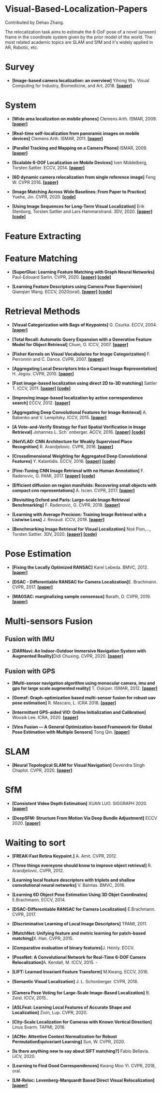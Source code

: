 # Visual-Based-Localization-Papers

Contributed by Dehao Zhang.

The relocalization task aims to estimate the 6-DoF pose of a novel (unseen) frame in the coordinate system given by the prior model of the world.  The most related academic topics are SLAM and SfM and it's widely applied in AR, Robotic, etc.


<h1 id="Surveys">Survey</h1>

- <b>[Image-based camera localization: an overview]</b> Yihong Wu. Visual Computing for Industry, Biomedicine, and Art, 2018. [**[paper]**](https://arxiv.org/abs/1610.03660)


<h1 id="system">System</h1>

- <b>[Wide area localization on mobile phones]</b> Clemens Arth. ISMAR, 2009. [**[paper]**](https://www.researchgate.net/publication/221221483_Wide_Area_Localization_on_Mobile_Phones)

- <b>[Real-time self-localization from panoramic images on mobile devices]</b> Clemens Arth. ISMAR, 2011. [**[paper]**](https://ieeexplore.ieee.org/document/6162870)

- <b>[Parallel Tracking and Mapping on a Camera Phone]</b> ISMAR, 2009. [**[paper]**](https://ieeexplore.ieee.org/document/5336495)


- <b>[Scalable 6-DOF Localization on Mobile Devices]</b> Iven Middelberg, Torsten Sattler. ECCV, 2014. [**[paper]**](https://www.graphics.rwth-aachen.de/media/**paper**s/ECCV14_preprint.pdf)

- <b>[6D dynamic camera relocalization from single reference image]</b> Feng W. CVPR 2016. [**[paper]**](http://openaccess.thecvf.com/content_cvpr_2016/**paper**s/Feng_6D_Dynamic_Camera_CVPR_2016_**paper**.pdf)


- <b>[Image Matching Across Wide Baselines: From Paper to Practice]</b> Yuehe, Jin. CVPR, 2020. [**[code]**](https://github.com/ubc-vision/image-matching-benchmark)

- <b>[Using Image Sequences for Long-Term Visual Localization]</b> Erik Stenborg, Torsten Sattler and Lars Hammarstrand. 3DV, 2020. [**[paper]**](https://ieeexplore.ieee.org/document/9320360) [**[code]**](https://github.com/rulllars/SequentialVisualLocalization)


<h1 id="FeatureExtration">Feature Extracting</h1>

<h1 id="FeatureMatch">Feature Matching</h1>

- <b>[SuperGlue: Learning Feature Matching with Graph Neural Networks]  </b> Paul-Edouard Sarlin. CVPR, 2020. [**[paper]**](https://arxiv.org/abs/1911.11763) [**[code]**](https://github.com/magicleap/SuperGluePretrainedNetwork) 

- <b>[Learning Feature Descriptors using Camera Pose Supervision]  </b> Qianqian Wang. ECCV, 2020(oral). [**[paper]**](https://arxiv.org/abs/2004.13324) [**[code]**](https://github.com/qianqianwang68/caps)


<h1 id="Retrieval">Retrieval Methods</h1>

- **[Visual Categorization with Bags of Keypoints]** G. Csurka. ECCV, 2004. [**[paper]**](https://www.cs.cmu.edu/~efros/courses/LBMV07/Papers/csurka-eccv-04.pdf)

- <b>[Total Recall: Automatic Query Expansion
with a Generative Feature Model for Object Retrieval]</b> Chum, O. ICCV, 2007. [**[paper]**](https://www.robots.ox.ac.uk/~vgg/publications/**paper**s/chum07b.pdf)

- <b>[Fisher Kernels on Visual Vocabularies for Image Categorization]</b> F. Perronnin and C. Dance. CVPR, 2007. [**[paper]**](https://ieeexplore.ieee.org/document/4270291)

- <b>[Aggregating Local Descriptors Into a Compact Image Representation]</b> H. Jegou. CVPR, 2010. [**[paper]**](https://lear.inrialpes.fr/pubs/2010/JDSP10/jegou_compactimagerepresentation.pdf)

- <b>[Fast image-based localization using direct 2D to-3D matching]</b> Sattler T. ICCV, 2011. [**[paper]**](https://graphics.rwth-aachen.de/media/**paper**s/sattler_iccv11_preprint_011.pdf) [**[code]**](https://www.graphics.rwth-aachen.de/software/image-localization/)

- <b>[Improving image-based localization by active correspondence search]</b> ECCV, 2012. [**[paper]**](https://graphics.rwth-aachen.de/media/**paper**s/sattler_eccv12_preprint_1.pdf)

- <b> [Aggregating Deep Convolutional Features for Image Retrieval]</b> A. Babenko and V. Lempitsky. ICCV, 2015. [**[paper]**](https://arxiv.org/abs/1510.07493)

- <b>[A Vote-and-Verify Strategy for Fast Spatial Verification in Image Retrieval]</b> Johannes L. Sch¨onberger. ACCV, 2016. [**[paper]**](https://frahm.web.unc.edu/wp-content/uploads/sites/6231/2016/06/schoenberger2016vote.pdf) [**[code]**](https://frahm.web.unc.edu/wp-content/uploads/sites/6231/2016/06/schoenberger2016vote.pdf)

- <b>[NetVLAD: CNN Architecture for Weakly Supervised Place Recognition]</b> R. Arandjelovic. CVPR, 2016. [**[paper]**](https://arxiv.org/abs/1511.07247)

- <b>[Crossdimensional Weighting for Aggregated Deep Convolutional Features]</b> Y. Kalantidis. ECCV, 2016. [**[paper]**](https://arxiv.org/abs/1512.04065) [**[code]**](https://github.com/yahoo/crow)

- <b>[Fine-Tuning CNN Image Retrieval with no Human Annotation]</b> F. Radenovic, G. PAMI, 2017. [**[paper]**](https://arxiv.org/pdf/1711.02512) [**[code]**](https://arxiv.org/pdf/1711.02512)

- <b>[Efficient diffusion on region manifolds: Recovering small objects with compact cnn representations]</b> A. Iscen. CVPR, 2017. [**[paper]**](https://arxiv.org/abs/1611.05113)

- <b>[Revisiting Oxford and Paris: Large-scale Image Retrieval Benchmarking]</b> F. Radenovic, G. CVPR, 2018.  [**[paper]**](https://arxiv.org/abs/1803.11285)

- <b>[Learning with Average Precision: Training Image Retrieval with a Listwise Loss]</b> J. Revaud. ICCV, 2019. [**[paper]**](https://arxiv.org/abs/1906.07589)


- <b>[Benchmarking Image Retrieval for Visual Localization]</b> Noé Pion,..., Torsten Sattler. 3DV, 2020. [**[paper]**](https://arxiv.org/abs/2011.11946) <a href="https://github.com/naver/kapture-localization">**[code]**</a> 

<h1 id="Pose">Pose Estimation</h1>

- <b>[Fixing the Locally Optimized RANSAC]</b>  Karel Lebeda. BMVC, 2012. [**[paper]**](http://www.bmva.org/bmvc/2012/BMVC/**paper**095/**paper**095.pdf)

- <b>[DSAC - Differentiable RANSAC for Camera Localization]</b>E. Brachmann. CVPR, 2017. [**[paper]**](https://arxiv.org/abs/1611.05705)

- <b>[MAGSAC: marginalizing sample consensus]</b>  Barath, D. CVPR, 2019. [**[paper]**](https://arxiv.org/abs/1803.07469)


<h1 id="Fusion">Multi-sensors Fusion</h1>

<h2 id="Fusion with IMU">Fusion with IMU</h2>

- <b>[DARNavi: An Indoor-Outdoor Immersive Navigation System with Augmented Reality]</b>Didi Chuxing. CVPR, 2020. [**[paper]**](https://**paper**.nweon.com/2688)

<h2 id="Fusion with GPS">Fusion with GPS</h2>

- <b>[Multi-sensor navigation algorithm using monocular camera, imu and gps for large scale augmented reality]</b> T. Oskiper. ISMAR, 2012. [**[paper]**](https://ieeexplore.ieee.org/document/6402541)

- <b>[Gomsf: Graph-optimization based multi-sensor fusion for robust uav pose estimation]</b> R. Mascaro, L. ICRA 2018. [**[paper]**](https://ieeexplore.ieee.org/document/8460193)

- <b>[Intermittent GPS-aided VIO: Online Initialization and Calibration]</b> Woosik Lee. ICRA, 2020. [**[paper]**](https://ieeexplore.ieee.org/document/9197029)

- <b>[Vins Fusion — A General Optimization-based Framework for Global
Pose Estimation with Multiple Sensors]</b> Tong Qin. [**[paper]**](https://arxiv.org/abs/1901.03642)



<h1 id="SLAM">SLAM</h1>

- <b>[Neural Topological SLAM for Visual Navigation]</b> Devendra Singh Chaplot. CVPR, 2020. [**[paper]**](https://arxiv.org/abs/2005.12256)


<h1 id="SfM">SfM</h1>

- <b>[Consistent Video Depth Estimation]</b> XUAN LUO. SIGGRAPH 2020. [**[paper]**](https://arxiv.org/abs/2004.15021)

- <b>[DeepSFM: Structure From Motion Via Deep Bundle Adjustment]</b> ECCV 2020. [**[paper]**](https://arxiv.org/abs/1912.09697)


<h1 id="Wait">Waiting to sort</h1>

- <b>[FREAK:Fast Retina Keypoint.]</b> A. Amit. CVPR, 2012.

- <b>[Three things evereyone should know to improve object retrieval]</b> R. Arandjelovic. CVPR, 2012. 

- <b>[Learning local feature descriptors with triplets and shallow convolutional neural networks]</b> V. Balntas. BMVC, 2016. 

- <b>[Learning 6D Object Pose Estimation Using 3D Objet Coordinates]</b> E.Brachmann. ECCV, 2014.

- <b>[DSAC-Differentiable RANSAC for Camera Localization]</b> E.Brachmann. CVPR, 2017. 

- <b>[Discriminative Learning of Local Image Descriptors]</b> TPAMI, 2011.


- <b>[MatchNet: Unifying feature and metric learning for patch-based matching]</b>X. Han. CVPR, 2015. 

- <b>[Comparative evaluation of binary features]</b>J. Heinly. ECCV. 

- <b>[PoseNet: A Convolutional Network for Real-Time 6-DOF Camera Relocalization]</b>A. Kendall, M. ICCV, 2015. -

- <b>[LIFT: Learned Invariant Feature Transform]</b> M.Kwang. ECCV, 2016.

- <b>[Semantic Visual Localization]</b> J. L. Schonberger. CVPR, 2018. 

- <b>[Camera Pose Voting for Large-Scale Image-Based Localization]</b> B. Zeisl. ICCV, 2015.. 

- <b>[ASLFeat: Learning Local Features of Accurate Shape and Localization]</b> Zixin, Lup. CVPR, 2020. 

- <b>[City-Scale Localization for Cameras with Known Vertical Direction]</b> Linus Svarm. TAPMI, 2016. 

- <b>[ACNe: Attentive Context Normalization for Robust PermutationEquivariant Learning]</b> Sun, W. CVPR, 2020.

- <b>[Is there anything new to say about SIFT matching?]</b> Fabio Bellavia. IJCV, 2020.

- <b>[Learning to Find Good Correspondences]</b> Kwang Moo Yi. CVPR, 2018, oral.

- <b> [LM-Reloc: Levenberg-Marquardt Based Direct Visual Relocalization] </b> [**[paper]**](https://arxiv.org/abs/2010.06323)





